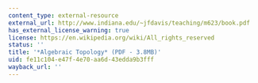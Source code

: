 ```yaml
---
content_type: external-resource
external_url: http://www.indiana.edu/~jfdavis/teaching/m623/book.pdf
has_external_license_warning: true
license: https://en.wikipedia.org/wiki/All_rights_reserved
status: ''
title: '*Algebraic Topology* (PDF - 3.8MB)'
uid: fe11c104-e47f-4e70-aa6d-43edda9b3fff
wayback_url: ''
---
```

